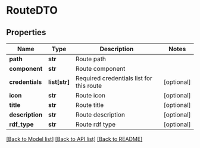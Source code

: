 # RouteDTO

## Properties
Name | Type | Description | Notes
------------ | ------------- | ------------- | -------------
**path** | **str** | Route path | 
**component** | **str** | Route component | 
**credentials** | **list[str]** | Required credentials list for this route | [optional] 
**icon** | **str** | Route icon | [optional] 
**title** | **str** | Route title | [optional] 
**description** | **str** | Route description | [optional] 
**rdf_type** | **str** | Route rdf type | [optional] 

[[Back to Model list]](../README.md#documentation-for-models) [[Back to API list]](../README.md#documentation-for-api-endpoints) [[Back to README]](../README.md)


